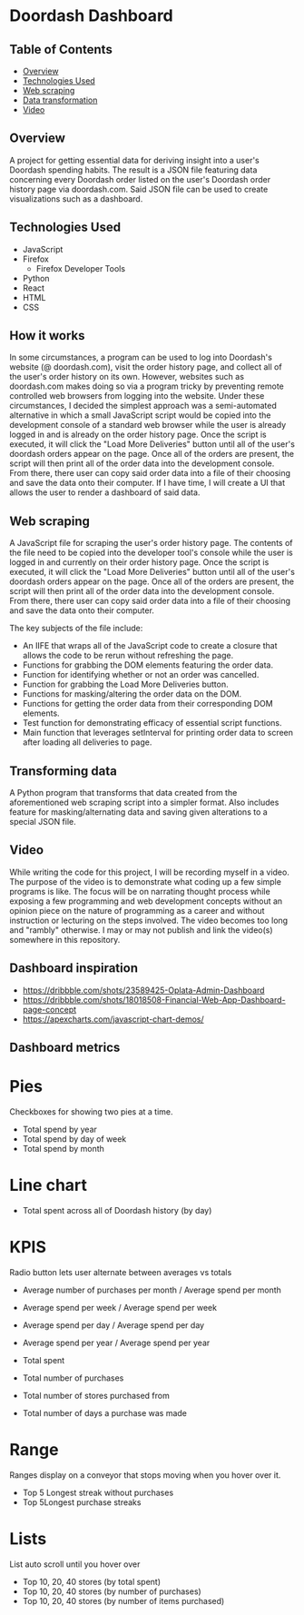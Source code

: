 # Doordash Dashboard

## Table of Contents

- [Overview](#overview)
- [Technologies Used](#technologies-used)
- [Web scraping](#web-scraping)
- [Data transformation](#transforming-data)
- [Video](#video)

## Overview

A project for getting essential data for deriving insight into a user's Doordash spending habits. The result is a JSON file featuring
data concerning every Doordash order listed on the user's Doordash order history page via doordash.com. Said JSON file can be used
to create visualizations such as a dashboard.

## Technologies Used

- JavaScript
- Firefox
  - Firefox Developer Tools
- Python
- React
- HTML
- CSS

## How it works

In some circumstances, a program can be used to log into Doordash's website (@ doordash.com), visit the order history page, and collect all of the user's order
history on its own. However, websites such as doordash.com makes doing so via a program tricky by preventing remote controlled web browsers from logging into the
website. Under these circumstances, I decided the simplest approach was a semi-automated alternative in which a small JavaScript script would be copied into the
development console of a standard web browser while the user is already logged in and is already on the order history page. Once the script is executed, it will
click the "Load More Deliveries" button until all of the user's doordash orders appear on the page. Once all of the orders are present, the script will then
print all of the order data into the development console. From there, there user can copy said order data into a file of their choosing and save the data onto their computer. If I have time, I will create a UI that allows the user to render a dashboard of said data.

## Web scraping

A JavaScript file for scraping the user's order history page. The contents of the file need to be copied into the developer tool's console while the user is logged in and currently on their order history page. Once the script is executed, it will
click the "Load More Deliveries" button until all of the user's doordash orders appear on the page. Once all of the orders are present, the script will then
print all of the order data into the development console. From there, there user can copy said order data into a file of their choosing and save the data onto their computer.

The key subjects of the file include:

- An IIFE that wraps all of the JavaScript code to create a closure that allows the code to be rerun without refreshing the page.
- Functions for grabbing the DOM elements featuring the order data.
- Function for identifying whether or not an order was cancelled.
- Function for grabbing the Load More Deliveries button.
- Functions for masking/altering the order data on the DOM.
- Functions for getting the order data from their corresponding DOM elements.
- Test function for demonstrating efficacy of essential script functions.
- Main function that leverages setInterval for printing order data to screen after loading all deliveries to page.

## Transforming data

A Python program that transforms that data created from the aforementioned web scraping script into a simpler format. Also includes
feature for masking/alternating data and saving given alterations to a special JSON file.

## Video

While writing the code for this project, I will be recording myself in a video. The purpose of the video is to demonstrate what coding up a few simple programs is like. The focus will be on narrating thought process while exposing a few programming and web development concepts without an opinion piece on the nature of programming as a career and without instruction or lecturing on the steps involved. The video becomes too long and "rambly" otherwise. I may or may not publish and link the video(s) somewhere in this repository.

## Dashboard inspiration

- https://dribbble.com/shots/23589425-Oplata-Admin-Dashboard
- https://dribbble.com/shots/18018508-Financial-Web-App-Dashboard-page-concept
- https://apexcharts.com/javascript-chart-demos/

## Dashboard metrics

# Pies

Checkboxes for showing two pies at a time.

- Total spend by year
- Total spend by day of week
- Total spend by month

# Line chart

- Total spent across all of Doordash history (by day)

# KPIS

Radio button lets user alternate between averages vs totals

- Average number of purchases per month / Average spend per month
- Average spend per week / Average spend per week
- Average spend per day / Average spend per day
- Average spend per year / Average spend per year

- Total spent
- Total number of purchases
- Total number of stores purchased from
- Total number of days a purchase was made

# Range

Ranges display on a conveyor that stops moving when you hover over it.

- Top 5 Longest streak without purchases
- Top 5Longest purchase streaks

# Lists

List auto scroll until you hover over

- Top 10, 20, 40 stores (by total spent)
- Top 10, 20, 40 stores (by number of purchases)
- Top 10, 20, 40 stores (by number of items purchased)
